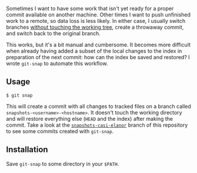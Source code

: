 Sometimes I want to have some work that isn't yet ready for a proper commit available on
another machine.  Other times I want to push unfinished work to a remote, so data loss is
less likely.  In either case, I usually switch branches [without touching the working
tree][1], create a throwaway commit, and switch back to the original branch.

This works, but it's a bit manual and cumbersome.  It becomes more difficult when already
having added a subset of the local changes to the index in preparation of the next commit:
how can the index be saved and restored?  I wrote `git-snap` to automate this workflow.

## Usage

    $ git snap

This will create a commit with all changes to tracked files on a branch called
`snapshots-<username>-<hostname>`.  It doesn't touch the working directory and will
restore everything else (`HEAD` and the index) after making the commit.  Take a look at
the [`snapshots-casi-elanor`][3] branch of this repository to see some commits created
with `git-snap`.

## Installation

Save `git-snap` to some directory in your `$PATH`.

[1]: https://stackoverflow.com/q/6070179
     "Switching branches without touching the working tree?"
[2]: https://git-scm.com/book/en/v2/Git-Tools-Reset-Demystified#_the_index
     "Git Tools - Reset Demystified - Pro Git"
[3]: https://github.com/meribold/git-snap/commits/snapshots-casi-elanor
